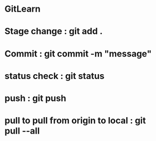 # GitLearn


# Stage change : git add . 
# Commit : git commit -m "message"
# status check : git status
# push : git push 
# pull to pull from origin to local : git pull --all
